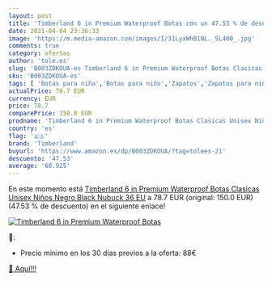 ```yaml
---
layout: post
title: 'Timberland 6 in Premium Waterproof Botas con un 47.53 % de descuento'
date: 2021-04-04 23:36:33
image: 'https://m.media-amazon.com/images/I/31LyxWhB1NL._SL400_.jpg'
comments: true
category: ofertas
author: 'tole.es'
slug: 'B003ZDKOUA-es Timberland 6 in Premium Waterproof Botas Clasicas Unisex...'
sku: 'B003ZDKOUA-es'
tags: [ 'Botas para niña','Botas para niño','Zapatos','Zapatos para niñas pequeñas','Zapatos para niños pequeños','Zapatos y complementos','timberland', ]
actualPrice: 78.7 EUR
currency: EUR
price: 78.7
comparePrice: 150.0 EUR
prodname: 'Timberland 6 in Premium Waterproof Botas Clasicas Unisex Niños  Negro  Black Nubuck   36 EU'
country: 'es'
flag: '🇪🇸'
brand: 'Timberland'
buyurl: 'https://www.amazon.es/dp/B003ZDKOUA/?tag=tolees-21'
descuento: '47.53'
average: '68.925'
---
```


En este momento está [Timberland 6 in Premium Waterproof Botas Clasicas Unisex Niños  Negro  Black Nubuck   36 EU](https://www.amazon.es/dp/B003ZDKOUA/?tag=tolees-21) a 78.7 EUR (original: 150.0 EUR) (47.53 %  de descuento) en el siguiente enlace!

[![Timberland 6 in Premium Waterproof Botas](https://m.media-amazon.com/images/I/31LyxWhB1NL._SL400_.jpg)](https://www.amazon.es/dp/B003ZDKOUA/?tag=tolees-21)

🔎:

- Precio mínimo en los 30 días previos a la oferta: 88€

[🛒 Aquí!!!](https://www.amazon.es/dp/B003ZDKOUA/?tag=tolees-21)
